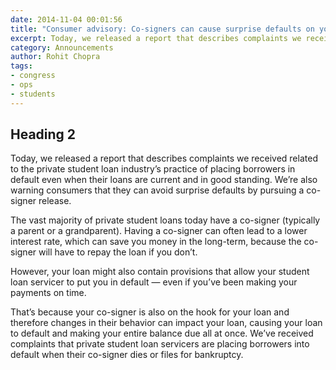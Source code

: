 ```yaml
---
date: 2014-11-04 00:01:56
title: "Consumer advisory: Co-signers can cause surprise defaults on your private student loans"
excerpt: Today, we released a report that describes complaints we received related to the private student loan industry’s practice of placing borrowers in default even when their loans are current and in good standing. We’re also warning consumers that they can avoid surprise defaults by pursuing a co-signer release.
category: Announcements
author: Rohit Chopra
tags:
- congress
- ops
- students
---
```



## Heading 2

Today, we released a report that describes complaints we received related to the private student loan industry’s practice of placing borrowers in default even when their loans are current and in good standing. We’re also warning consumers that they can avoid surprise defaults by pursuing a co-signer release.

The vast majority of private student loans today have a co-signer (typically a parent or a grandparent). Having a co-signer can often lead to a lower interest rate, which can save you money in the long-term, because the co-signer will have to repay the loan if you don’t.

However, your loan might also contain provisions that allow your student loan servicer to put you in default — even if you’ve been making your payments on time.

That’s because your co-signer is also on the hook for your loan and therefore changes in their behavior can impact your loan, causing your loan to default and making your entire balance due all at once. We’ve received complaints that private student loan servicers are placing borrowers into default when their co-signer dies or files for bankruptcy.

